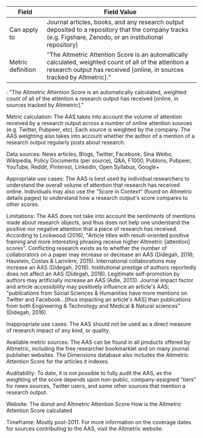 | Field | Field Value |
|---------------------|----------------------------------------|
| Can apply to | Journal articles, books, and any research output deposited to a repository that the company tracks (e.g. Figshare, Zenodo, or an institutional repository)|
| Metric definition | "The Altmetric Attention Score is an automatically calculated, weighted count of all of the attention a research output has received [online, in sources tracked by Altmetric]."|



: "The Altmetric Attention Score is an automatically calculated, weighted count of all of the attention a research output has received [online, in sources tracked by Altmetric]."

Metric calculation: The AAS takes into account the volume of attention received by a research output across a number of online attention sources (e.g. Twitter, Pubpeer, etc). Each source is weighted by the company. The AAS weighting also takes into account whether the author of a mention of a research output regularly posts about research.

Data sources: News articles, Blogs, Twitter, Facebook, Sina Weibo, Wikipedia, Policy Documents (per source), Q&A, F1000, Publons, Pubpeer, YouTube, Reddit, Pinterest, LinkedIn, Open Syllabus, Google+

Appropriate use cases: The AAS is best used by individual researchers to understand the overall volume of attention that research has received online. Individuals may also use the "Score in Context" (found on Altmetric details pages) to understand how a research output's score compares to other scores.

Limitations: The AAS does not take into account the sentiments of mentions made about research objects, and thus does not help one understand the positive nor negative attention that a piece of research has received. According to Lockwood (2016), "Article titles with result-oriented positive framing and more interesting phrasing receive higher Altmetric [attention] scores". Conflicting research exists as to whether the number of collaborators on a paper may increase or decrease an AAS (Didegah, 2016; Haustein, Costas & Larivière, 2015). International collaborations may increase an AAS (Didegah, 2016). Institutional prestige of authors reportedly does not affect an AAS (Didegah, 2016). Legitimate self-promotion by authors may artificially increase an AAS (Adie, 2013). Journal impact factor and article accessibility may positively influence an article's AAS; "publications from Social Sciences & Humanities have more mentions on Twitter and Facebook...[thus impacting an article's AAS] than publications from both Engineering & Technology and Medical & Natural sciences" (Didegah, 2016).

Inappropriate use cases: The AAS should not be used as a direct measure of research impact of any kind, or quality.

Available metric sources: The AAS can be found in all products offered by Altmetric, including the free researcher bookmarklet and on many journal publisher websites. The Dimensions database also includes the Altmetric Attention Score for the articles it indexes.

Auditability: To date, it is not possible to fully audit the AAS, as the weighting of the score depends upon non-public, company-assigned "tiers" for news sources, Twitter users, and some other sources that mention a research output.

Website:
The donut and Altmetric Attention Score
How is the Altmetric Attention Score calculated

Timeframe: Mostly post-2011. For more information on the coverage dates for sources contributing to the AAS, visit the Altmetric website.
